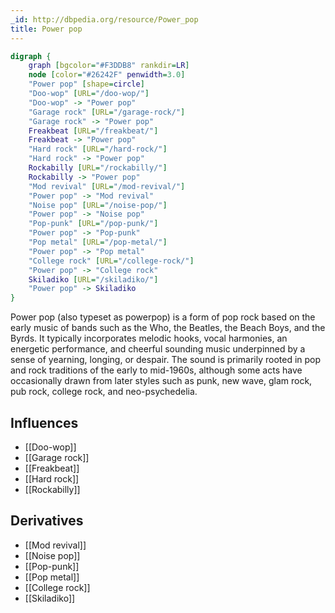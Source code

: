 ```yaml
---
_id: http://dbpedia.org/resource/Power_pop
title: Power pop
---
```


```dot
digraph {
	graph [bgcolor="#F3DDB8" rankdir=LR]
	node [color="#26242F" penwidth=3.0]
	"Power pop" [shape=circle]
	"Doo-wop" [URL="/doo-wop/"]
	"Doo-wop" -> "Power pop"
	"Garage rock" [URL="/garage-rock/"]
	"Garage rock" -> "Power pop"
	Freakbeat [URL="/freakbeat/"]
	Freakbeat -> "Power pop"
	"Hard rock" [URL="/hard-rock/"]
	"Hard rock" -> "Power pop"
	Rockabilly [URL="/rockabilly/"]
	Rockabilly -> "Power pop"
	"Mod revival" [URL="/mod-revival/"]
	"Power pop" -> "Mod revival"
	"Noise pop" [URL="/noise-pop/"]
	"Power pop" -> "Noise pop"
	"Pop-punk" [URL="/pop-punk/"]
	"Power pop" -> "Pop-punk"
	"Pop metal" [URL="/pop-metal/"]
	"Power pop" -> "Pop metal"
	"College rock" [URL="/college-rock/"]
	"Power pop" -> "College rock"
	Skiladiko [URL="/skiladiko/"]
	"Power pop" -> Skiladiko
}
```

Power pop (also typeset as powerpop) is a form of pop rock based on the early music of bands such as the Who, the Beatles, the Beach Boys, and the Byrds. It typically incorporates melodic hooks, vocal harmonies, an energetic performance, and cheerful sounding music underpinned by a sense of yearning, longing, or despair. The sound is primarily rooted in pop and rock traditions of the early to mid-1960s, although some acts have occasionally drawn from later styles such as punk, new wave, glam rock, pub rock, college rock, and neo-psychedelia.

## Influences

- [[Doo-wop]]
- [[Garage rock]]
- [[Freakbeat]]
- [[Hard rock]]
- [[Rockabilly]]

## Derivatives

- [[Mod revival]]
- [[Noise pop]]
- [[Pop-punk]]
- [[Pop metal]]
- [[College rock]]
- [[Skiladiko]]
